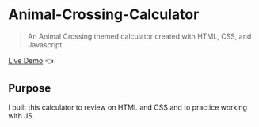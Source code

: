 # Animal-Crossing-Calculator
> An Animal Crossing themed calculator created with HTML, CSS, and Javascript.

[Live Demo](https://tdanielles.github.io/animal-crossing-calculator/) 👈

## Purpose
I built this calculator to review on HTML and CSS and to practice working with JS.
